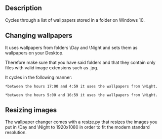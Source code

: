 ## Description
Cycles through a list of wallpapers stored in a folder on Windows 10.

## Changing wallpapers
It uses wallpapers from folders \Day and \Night and sets them as wallpapers on your Desktop.

Therefore make sure that you have said folders and that they contain only files with valid
image extensions such as .jpg.

It cycles in the following manner:

    *between the hours 17:00 and 4:59 it uses the wallpapers from \Night.
 
    *between the hours 5:00 and 16:59 it uses the wallpapers from \Night.

## Resizing images
The wallpaper changer comes with a resize.py that resizes the images you put in \Day and
\Night to 1920x1080 in order to fit the modern standard resolution.
